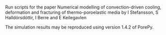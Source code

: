 Run scripts for the paper Numerical modelling of convection-driven cooling, deformation and fracturing of thermo-poroelastic media by I Stefansson, S Halldórsdóttir, I Berre and E Keilegavlen

The simulation results may be reproduced using version 1.4.2 of PorePy.